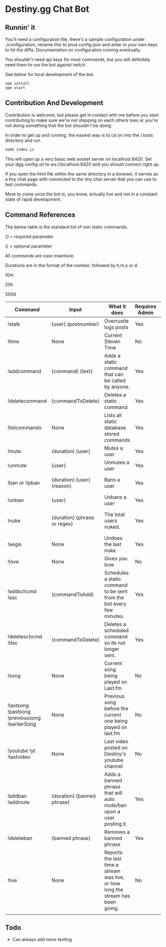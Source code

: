 # Destiny.gg Chat Bot

## Runnin' it

You'll need a configuration file, there's a sample configuration under ./configuration, rename this to prod.config.json
and enter in your own keys to hit the APIs. Documentation on configuration coming eventually. 

You shouldn't need api keys for most commands, but you will definitely need them to run the bot against twitch.

See below for local development of the bot.

```
npm install
npm start
```

## Contribution And Development

Contribution is welcome, but please get in contact with me before you start contributing to make sure we're not stepping on each others toes
or you're not doing something that the bot shouldn't be doing. 

In order to get up and running, the easiest way is to cd on into the /.tools directory and run
```bash
node index.js
```
This will open up a very basic web socket server on localhost:8420. Set your dgg config url to ws://localhost:8420 and you should connect right up.

If you open the html file within the same directory in a browser, it serves as a tiny chat page with connected to the tiny chat server that you can use to test commands.

More to come once the bot is, you know, actually live and not in a constant state of rapid development.

## Command References
The below table is the standard list of non static commands.

{} = required parameter


() = optional parameter

All commands are case insentivie.

Durations are in the format of the number, followed by h,m,s or d.

10m

20h

500d



| Command                                        | Input                        | What it does                                                                            | Requires Admin | Example                                             |
|------------------------------------------------|------------------------------|-----------------------------------------------------------------------------------------|----------------|-----------------------------------------------------|
| !stalk                                         | {user} (postnumber)          | Overrustle logs posts                                                                   | Yes            | !stalk Destiny 5                                    |
| !time                                          | None                         | Current Steven Time                                                                     | No             | !time                                               |
| !addcommand                                    | {command} {text}             | Adds a static command that can be called by anyone.                                     | Yes            | !addcommand !hello HEY HOWDY THERE PAL HOW YOU DOIN |
| !deletecommand                                 | {commandToDelete}            | Deletes a static command                                                                | Yes            | !deleteCommand !hello                               |
| !listcommands                                  | None                         | Lists all static database stored commands                                               | Yes            | !listcommands                                       |
| !mute                                          | (duration) {user}            | Mutes a user                                                                            | Yes            | !mute 10m MrMouton                                  |
| !unmute                                        | {user}                       | Unmutes a user                                                                          | Yes            | !unmute MrMouton                                    |
| !ban or !ipban                                 | (duration) {user} (reason)   | Bans a user                                                                             | Yes            | !ban 1024h JAYL For being too cute                  |
| !unban                                         | {user}                       | Unbans a user                                                                           | Yes            | !unban JAYL                                         |
| !nuke                                          | (duration) {phrase or regex} | The total users nuked.                                                                  | Yes            | !nuke 30m KING MOUTON !nuke 30d /[A-Z]+\s?420/      |
| !aegis                                         | None                         | Undoes the last nuke                                                                    | Yes            | !aegis                                              |
| !love                                          | None                         | Gives you love                                                                         | No             | !love Linusred                                      |
| !addschcmd !asc                                | (commandToAdd)               | Schedules a static command to be sent from the bot every few minutes.                   | Yes            | !asc !hello                                         |
| !deleteschcmd !dsc                             | (commandToDelete)            | Deletes a scheduled command so its not longer sent.                                     | Yes            | !dsc !hello                                         |
| !song                                          | None                         | Current song being played on Last.fm                                                    | No             | !song                                               |
| !lastsong !pastsong !previoussong !earlierSong | None                         | Previous song before the current one being played on last.fm                            | No             | !lastsong                                           |
| !youtube !yt !lastvideo                        | None                         | Last video posted on Destiny's youtube channel                                          | No             | !yt                                                 |
| !addban !addmute                               | (duration) {banned phrase}   | Adds a banned phrase that will auto mute/ban upon a user posting it.                    | Yes            | !addban 10d HAHA GNOMED                             |
| !deleteban                                     | {banned phrase}              | Removes a banned phrase                                                                 | Yes            | !deleteban HAHA GNOMED                              |
| !live                                          | None                         | Reports the last time a stream was live, or how long the stream has been going. | No             | !live                                               |
|                                                |                              |                                                                                         |                |                                                     |




## Todo
- Can always add more testing

